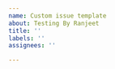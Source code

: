 ```yaml
---
name: Custom issue template
about: Testing By Ranjeet
title: ''
labels: ''
assignees: ''

---
```



